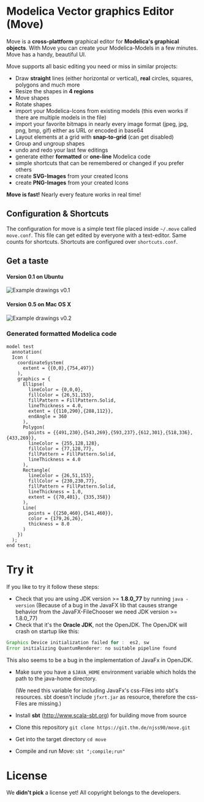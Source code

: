 # Modelica Vector graphics Editor (Move)

Move is a __cross-plattform__ graphical editor for __Modelica's graphical objects__.
With Move you can create your Modelica-Models in a few minutes. Move has a handy, beautiful UI.

Move supports all basic editing you need or miss in similar projects:
- Draw __straight__ lines (either horizontal or vertical),  __real__ circles, squares, polygons and much more
- Resize the shapes in __4 regions__
- Move shapes
- Rotate shapes
- import your Modelica-Icons from existing models
  (this even works if there are multiple models in the file)
- import your favorite bitmaps in nearly every image format (jpeg, jpg, png, bmp, gif) either as URL or encoded in base64
- Layout elements at a grid with __snap-to-grid__ (can get disabled)
- Group and ungroup shapes
- undo and redo your last few editings
- generate either __formatted__ or __one-line__ Modelica code
- simple shortcuts that can be remembered or changed if you prefer others
- create __SVG-Images__ from your created Icons
- create __PNG-Images__ from your created Icons

__Move is fast!__ Nearly every feature works in real time!

## Configuration & Shortcuts
The configuration for move is a simple text file placed inside ```~/.move``` called
```move.conf```. This file can get edited by everyone with a text-editor.
Same counts for shortcuts. Shortcuts are configured over ```shortcuts.conf```.

## Get a taste
#### Version 0.1 on Ubuntu
![Example drawings v0.1](doc/move-v0.1.png)

#### Version 0.5 on Mac OS X
![Example drawings v0.2](doc/move-v0.5.png)

### Generated formatted Modelica code
``` modelica
model test
  annotation(
  Icon (
    coordinateSystem(
      extent = {{0,0},{754,497}}
    ),
    graphics = {
      Ellipse(
        lineColor = {0,0,0},
        fillColor = {26,51,153},
        fillPattern = FillPattern.Solid,
        lineThickness = 4.0,
        extent = {{110,290},{288,112}},
        endAngle = 360
      ),
      Polygon(
        points = {{491,230},{543,269},{593,237},{612,301},{518,336},{433,269}},
        lineColor = {255,128,128},
        fillColor = {77,128,77},
        fillPattern = FillPattern.Solid,
        lineThickness = 4.0
      ),
      Rectangle(
        lineColor = {26,51,153},
        fillColor = {230,230,77},
        fillPattern = FillPattern.Solid,
        lineThickness = 1.0,
        extent = {{70,401}, {335,358}}
      ),
      Line(
        points = {{250,460},{541,460}},
        color = {179,26,26},
        thickness = 8.0
      )
    })
  );
end test;
```

# Try it
If you like to try it follow these steps:
- Check that you are using JDK version >= __1.8.0_77__ by running ```java -version```
  (Because of a bug in the JavaFX lib that causes strange
  behavior from the JavaFX-FileChooser we need JDK version >= 1.8.0_77)
- Check that it's the __Oracle JDK__, not the OpenJDK. The OpenJDK will crash on startup like this:
```java
Graphics Device initialization failed for :  es2, sw
Error initializing QuantumRenderer: no suitable pipeline found
```
This also seems to be a bug in the implementation of JavaFx in OpenJDK.
- Make sure you have a ```$JAVA_HOME``` environment variable which holds the path to the
  java-home directory.

  (We need this variable for including JavaFx's css-Files into sbt's resources. sbt
  doesn't include ```jfxrt.jar``` as resource, therefore the css-Files are missing.)
- Install __sbt__ (http://www.scala-sbt.org) for building move from source
- Clone this repository ```git clone https://git.thm.de/njss90/move.git```
- Get into the target directory ```cd move```
- Compile and run Move: ```sbt ";compile;run"```

# License
We __didn't pick__ a license yet! All copyright belongs to the developers.

